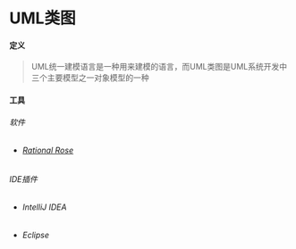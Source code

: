 # UML类图

#### 定义

>UML统一建模语言是一种用来建模的语言，而UML类图是UML系统开发中三个主要模型之一对象模型的一种

#### 工具

###### 软件

* ###### [Rational Rose](https://www.ibm.com/support/pages/ibm-rational-rose-enterprise-7004-ifix001)

###### IDE插件

* ###### IntelliJ IDEA

* ###### Eclipse
